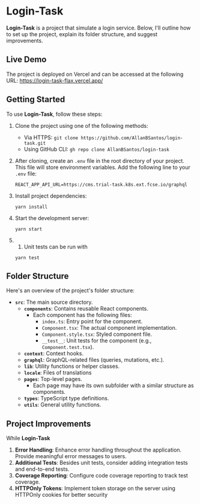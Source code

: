 # Login-Task

**Login-Task** is a project that simulate a login service. Below, I'll outline how to set up the project, explain its folder structure, and suggest improvements.

## Live Demo

The project is deployed on Vercel and can be accessed at the following URL: https://login-task-flax.vercel.app/

## Getting Started

To use **Login-Task**, follow these steps:

1. Clone the project using one of the following methods:
    - Via HTTPS: `git clone https://github.com/AllanBSantos/login-task.git`
    - Using GitHub CLI: `gh repo clone AllanBSantos/login-task`

2. After cloning, create an `.env` file in the root directory of your project. This file will store environment variables. Add the following line to your `.env` file:
    ```
    REACT_APP_API_URL=https://cms.trial-task.k8s.ext.fcse.io/graphql
    ```

3. Install project dependencies:
    ```
    yarn install
    ```

4. Start the development server:
    ```
    yarn start
    ```

4. 1. Unit tests can be run with   
    ```
    yarn test
    ``` 

## Folder Structure

Here's an overview of the project's folder structure:

- **`src`**: The main source directory.
    - **`components`**: Contains reusable React components.
        - Each component has the following files:
            - `index.ts`: Entry point for the component.
            - `Component.tsx`: The actual component implementation.
            - `Component.style.tsx`: Styled component file.
            - `__test__`: Unit tests for the component (e.g., `Component.test.tsx`).
    - **`context`**: Context hooks.
    - **`graphql`**: GraphQL-related files (queries, mutations, etc.).
    - **`lib`**: Utility functions or helper classes.
    - **`locale`**: Files of translations
    - **`pages`**: Top-level pages.
        - Each page may have its own subfolder with a similar structure as components.
    - **`types`**: TypeScript type definitions.
    - **`utils`**: General utility functions.

## Project Improvements

While **Login-Task** 

1. **Error Handling**: Enhance error handling throughout the application. Provide meaningful error messages to users.
2. **Additional Tests**: Besides unit tests, consider adding integration tests and end-to-end tests.
3. **Coverage Reporting**: Configure code coverage reporting to track test coverage.
4. **HTTPOnly Tokens**: Implement token storage on the server using HTTPOnly cookies for better security

